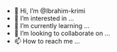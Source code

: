 - 👋 Hi, I’m @Ibrahim-krimi
- 👀 I’m interested in ...
- 🌱 I’m currently learning ...
- 💞️ I’m looking to collaborate on ...
- 📫 How to reach me ...

<!---
Ibrahim-krimi/Ibrahim-krimi is a ✨ special ✨ repository because its `README.md` (this file) appears on your GitHub profile.
You can click the Preview link to take a look at your changes.
--->
